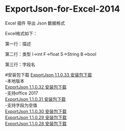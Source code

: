 # ExportJson-for-Excel-2014
Excel 插件 导出 Json 数据格式

Excel格式如下：

第一行：描述

第二行：类型  I->int F->float S->String B->bool

第三行：字段名

#安装包下载
[ExportJson 1.1.0.33 安装包下载](https://raw.githubusercontent.com/wanggan768q/ExportJson-for-Excel-2014/master/Download/ExportJson_1_1_0_33.zip)  
    -本地版本  
[ExportJson 1.1.0.32 安装包下载](https://raw.githubusercontent.com/wanggan768q/ExportJson-for-Excel-2014/master/Download/ExportJson_1_1_0_32.zip)  
    -支持office 2017  
[ExportJson 1.1.0.31 安装包下载](https://raw.githubusercontent.com/wanggan768q/ExportJson-for-Excel-2014/master/Download/ExportJson_1_1_0_31.zip)  
	-支持字段为空值  
[ExportJson 1.1.0.30 安装包下载](https://raw.githubusercontent.com/wanggan768q/ExportJson-for-Excel-2014/master/Download/ExportJson_1_1_0_30.zip)  
[ExportJson 1.1.0.29 安装包下载](https://raw.githubusercontent.com/wanggan768q/ExportJson-for-Excel-2014/master/Download/ExportJson_1_1_0_29.zip)  
[ExportJson 1.1.0.28 安装包下载](https://raw.githubusercontent.com/wanggan768q/ExportJson-for-Excel-2014/master/Download/ExportJson_1_1_0_28.zip)  


